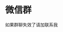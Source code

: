 # 微信群



<HoverZoomImage imageSrc="https://s2.loli.net/2023/10/24/hVAviM7Ik4RmpuO.jpg" imageAlt="微信群"  />

如果群聊失效了请加<Modal />联系我

